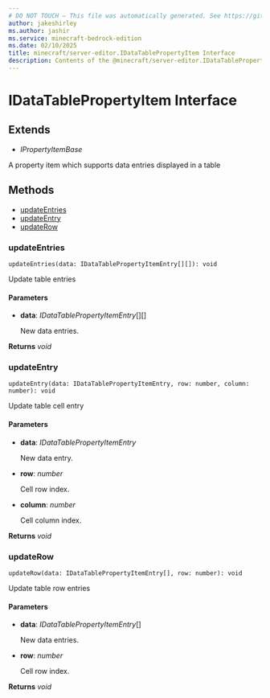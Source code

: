 ```yaml
---
# DO NOT TOUCH — This file was automatically generated. See https://github.com/mojang/minecraftapidocsgenerator to modify descriptions, examples, etc.
author: jakeshirley
ms.author: jashir
ms.service: minecraft-bedrock-edition
ms.date: 02/10/2025
title: minecraft/server-editor.IDataTablePropertyItem Interface
description: Contents of the @minecraft/server-editor.IDataTablePropertyItem class.
---
```

# IDataTablePropertyItem Interface

## Extends
- *IPropertyItemBase*

A property item which supports data entries displayed in a table

## Methods
- [updateEntries](#updateentries)
- [updateEntry](#updateentry)
- [updateRow](#updaterow)

### **updateEntries**
`
updateEntries(data: IDataTablePropertyItemEntry[][]): void
`

Update table entries

#### **Parameters**
- **data**: *IDataTablePropertyItemEntry*[][]
  
  New data entries.

**Returns** *void*

### **updateEntry**
`
updateEntry(data: IDataTablePropertyItemEntry, row: number, column: number): void
`

Update table cell entry

#### **Parameters**
- **data**: *IDataTablePropertyItemEntry*
  
  New data entry.
- **row**: *number*
  
  Cell row index.
- **column**: *number*
  
  Cell column index.

**Returns** *void*

### **updateRow**
`
updateRow(data: IDataTablePropertyItemEntry[], row: number): void
`

Update table row entries

#### **Parameters**
- **data**: *IDataTablePropertyItemEntry*[]
  
  New data entries.
- **row**: *number*
  
  Cell row index.

**Returns** *void*
